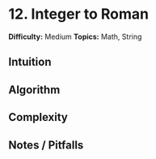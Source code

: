 # 12. Integer to Roman

**Difficulty:** Medium
**Topics:** Math, String

## Intuition

## Algorithm

## Complexity

## Notes / Pitfalls
